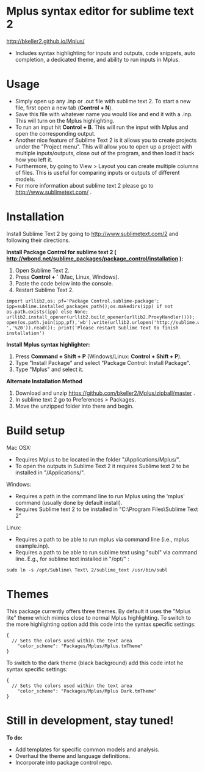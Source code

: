Mplus syntax editor for sublime text 2
==============

http://bkeller2.github.io/Mplus/

* Includes syntax highlighting for inputs and outputs, code snippets, auto completion, a dedicated theme, and ability to run inputs in Mplus.

# Usage #

* Simply open up any .inp or .out file with sublime text 2. To start a new file, first open a new tab (**Control + N**).
* Save this file with whatever name you would like and end it with a .inp. This will turn on the Mplus highlighting.
* To run an input hit **Control + B**. This will run the input with Mplus and open the corresponding output.
* Another nice feature of Sublime Text 2 is it allows you to create projects under the "Project menu". This will allow you to open up a project with multiple inputs/outputs, close out of the program, and then load it back how you left it.
* Furthermore, by going to View > Layout you can create multiple columns of files. This is useful for comparing inputs or outputs of different models.
* For more information about sublime text 2 please go to http://www.sublimetext.com/ .

# Installation #

Install Sublime Text 2 by going to http://www.sublimetext.com/2 and following their directions.

**Install Package Control for sublime text 2 ( http://wbond.net/sublime_packages/package_control/installation ):**

1. Open Sublime Text 2.
2. Press **Control + `** (Mac, Linux, Windows).
2. Paste the code below into the console.
3. Restart Sublime Text 2.

```
import urllib2,os; pf='Package Control.sublime-package'; ipp=sublime.installed_packages_path();os.makedirs(ipp) if not os.path.exists(ipp) else None; urllib2.install_opener(urllib2.build_opener(urllib2.ProxyHandler())); open(os.path.join(ipp,pf),'wb').write(urllib2.urlopen('http://sublime.wbond.net/'+pf.replace(' ','%20')).read()); print('Please restart Sublime Text to finish installation')
```

**Install Mplus syntax highlighter:**

1. Press **Command + Shift + P** (Windows/Linux: **Control + Shift + P**).
2. Type "Install Package" and select "Package Control: Install Package".
3. Type "Mplus" and select it.


**Alternate Installation Method**

1. Download and unzip https://github.com/bkeller2/Mplus/zipball/master .
2. In sublime text 2 go to Preferences > Packages.
3. Move the unzipped folder into there and begin.

# Build setup #

Mac OSX:
* Requires Mplus to be located in the folder "/Applications/Mplus/".
* To open the outputs in Sublime Text 2 it requires Sublime text 2 to be installed in "/Applications/".
 
Windows:
* Requires a path in the command line to run Mplus using the 'mplus' command (usually done by default install).
* Requires Sublime text 2 to be installed in "C:\Program Files\Sublime Text 2\"

Linux:
* Requires a path to be able to run mplus via command line (i.e., mplus example.inp).
* Requires a path to be able to run sublime text using "subl" via command line. E.g., for sublime text installed in "/opt/" :

```
sudo ln -s /opt/Sublime\ Text\ 2/sublime_text /usr/bin/subl
```

# Themes #

This package currently offers three themes. By default it uses the "Mplus lite" theme which mimics close to normal Mplus highlighting. 
To switch to the more highlighting option add this code into the syntax specific settings:

```
{
  // Sets the colors used within the text area
	"color_scheme": "Packages/Mplus/Mplus.tmTheme"
}
```
To switch to the dark theme (black background) add this code intot he syntax specific settings:
```
{
  // Sets the colors used within the text area
	"color_scheme": "Packages/Mplus/Mplus Dark.tmTheme"
}
```

# Still in development, stay tuned! #
**To do:**
* Add templates for specific common models and analysis.
* Overhaul the theme and language definitions.
* Incorporate into package control repo.
